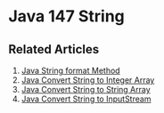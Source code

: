 # Java 147 String

## Related Articles
1. [Java String format Method](https://www.ruoxue.org/java-147-java-string-format-method/)
2. [Java Convert String to Integer Array](https://www.ruoxue.org/java-147-java-convert-string-to-integer-array/)
3. [Java Convert String to String Array](https://www.ruoxue.org/java-147-java-convert-string-to-string-array/)
4. [Java Convert String to InputStream](https://www.ruoxue.org/java-147-java-convert-string-to-inputstream/)
